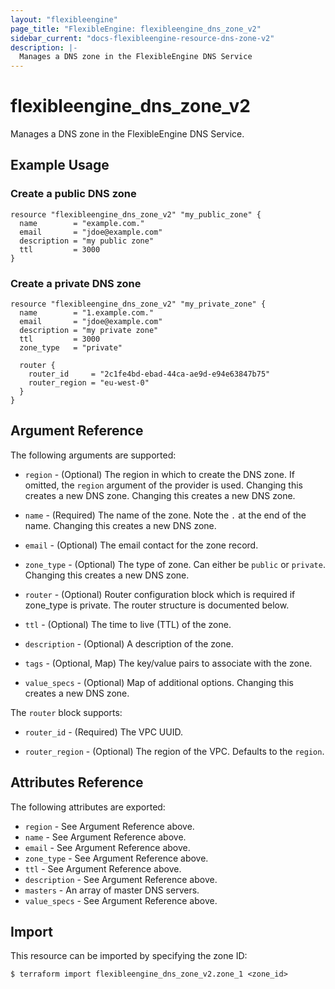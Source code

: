 ```yaml
---
layout: "flexibleengine"
page_title: "FlexibleEngine: flexibleengine_dns_zone_v2"
sidebar_current: "docs-flexibleengine-resource-dns-zone-v2"
description: |-
  Manages a DNS zone in the FlexibleEngine DNS Service
---
```


# flexibleengine\_dns\_zone_v2

Manages a DNS zone in the FlexibleEngine DNS Service.

## Example Usage

### Create a public DNS zone

```hcl
resource "flexibleengine_dns_zone_v2" "my_public_zone" {
  name        = "example.com."
  email       = "jdoe@example.com"
  description = "my public zone"
  ttl         = 3000
}
```

### Create a private DNS zone

```hcl
resource "flexibleengine_dns_zone_v2" "my_private_zone" {
  name        = "1.example.com."
  email       = "jdoe@example.com"
  description = "my private zone"
  ttl         = 3000
  zone_type   = "private"

  router {
    router_id     = "2c1fe4bd-ebad-44ca-ae9d-e94e63847b75"
    router_region = "eu-west-0"
  }
}
```

## Argument Reference

The following arguments are supported:

* `region` - (Optional) The region in which to create the DNS zone.
    If omitted, the `region` argument of the provider is used.
    Changing this creates a new DNS zone. Changing this creates a new DNS zone.

* `name` - (Required) The name of the zone. Note the `.` at the end of the name.
  Changing this creates a new DNS zone.

* `email` - (Optional) The email contact for the zone record.

* `zone_type` - (Optional) The type of zone. Can either be `public` or `private`.
  Changing this creates a new DNS zone.

* `router` - (Optional) Router configuration block which is required if zone_type is private.
  The router structure is documented below.

* `ttl` - (Optional) The time to live (TTL) of the zone.

* `description` - (Optional) A description of the zone.

* `tags` - (Optional, Map) The key/value pairs to associate with the zone.

* `value_specs` - (Optional) Map of additional options. Changing this creates a
  new DNS zone.

The `router` block supports:

* `router_id` - (Required) The VPC UUID.

* `router_region` - (Optional) The region of the VPC. Defaults to the `region`.

## Attributes Reference

The following attributes are exported:

* `region` - See Argument Reference above.
* `name` - See Argument Reference above.
* `email` - See Argument Reference above.
* `zone_type` - See Argument Reference above.
* `ttl` - See Argument Reference above.
* `description` - See Argument Reference above.
* `masters` - An array of master DNS servers.
* `value_specs` - See Argument Reference above.

## Import

This resource can be imported by specifying the zone ID:

```
$ terraform import flexibleengine_dns_zone_v2.zone_1 <zone_id>
```
